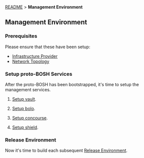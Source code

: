 [README](../../README.md) > **Management Environment**

## Management Environment

### Prerequisites

Please ensure that these have been setup:

  * [Infrastructure Provider](infrastructure.md)
  * [Network Topology](network.md)

### Setup proto-BOSH Services

After the proto-BOSH has been bootstrapped, it's time to setup
the management services.

1. [Setup vault](implementation/proto-BOSH/vault.md).

1. [Setup bolo](implementation/proto-BOSH/bolo.md).

1. [Setup concourse](implementation/proto-BOSH/concourse.md).

1. [Setup shield](implementation/proto-BOSH/shield.md).

### Release Environment

Now it's time to build each subsequent [Release Environment](release_environments.md).
